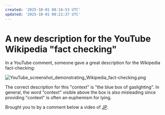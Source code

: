 ```yaml
---
created: '2025-10-01 08:16:53 UTC'
updated: '2025-10-01 08:21:37 UTC'
---
```


# A new description for the YouTube Wikipedia "fact checking"

In a YouTube comment, someone gave a great description for the Wikipedia fact-checking:

![YouTube_screenshot_demonstrating_Wikipedia_fact-checking.png](/files/ce94431fd8117f45)

The correct description for this "context" is "the blue box of gaslighting". In general, the word "context" visible above the box is also misleading since providing "context" is often an euphemism for lying.

Brought you to by a comment below a video of [JP](https://www.youtube.com/watch?v=asSuUHaEE9k).


